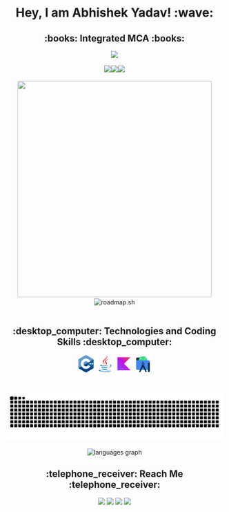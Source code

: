 <h1 align="center">Hey, I am Abhishek Yadav! :wave:</h1>
<h2 align="center">:books: Integrated MCA :books:</h2>

<p align="center">
  <a href="https://github.com/43H1-BOI/"><img src="https://readme-typing-svg.herokuapp.com?lines=%20IIPS+,+DAVV+,+Indore%20;CPP%20|%20HTML-CSS%20|%20Java%20|%20Android+Development%20;&center=true&width=550&height=40"></a>
</p>

<div align="center">
<img src='https://img.shields.io/github/followers/43h1-boi?logo=Github&style=for-the-badge'><img src="https://img.shields.io/github/stars/43h1-boi?style=for-the-badge"><a href="https://github.com/43H1-BOI/"><img src="https://komarev.com/ghpvc/?username=43H1-BOI&style=for-the-badge"></a>
</div>

<br>
<div align="center">
<img src="https://github-readme-stats.vercel.app/api?username=43H1-BOI&show_icons=true&theme=chartreuse-dark" width="450" height="500">
<img src="https://roadmap.sh/card/wide/66ca20c292ec1a8a732988c7?variant=dark" alt="roadmap.sh" width="450" height="500"/>
</div>

<br>

<h2 align="center">:desktop_computer: Technologies and Coding Skills :desktop_computer:</h2>
<p align="center"> 
  <img src="https://raw.githubusercontent.com/devicons/devicon/master/icons/cplusplus/cplusplus-original.svg" alt="cplusplus" width="40" height="40">
  <img src="https://raw.githubusercontent.com/devicons/devicon/master/icons/java/java-original.svg" alt="java" width="40" height="40"/> 
  <img src="https://github.com/devicons/devicon/blob/master/icons/kotlin/kotlin-original.svg" alt="kotlin" width="40" height="40"/> 
<!-- <img src="https://raw.githubusercontent.com/devicons/devicon/master/icons/html5/html5-original-wordmark.svg" alt="html5" width="40" height="40"/> -->
  <img src="https://github.com/devicons/devicon/blob/master/icons/androidstudio/androidstudio-original.svg" alt="html5" width="40" height="40"/>
<!-- <img src="https://github.com/devicons/devicon/blob/master/icons/jetpackcompose/jetpackcompose-original.svg" alt="html5" width="40" height="40"/> -->
</p>

<!--
<h2></h2>
<div align="center">
<img align="center" src="https://img.shields.io/badge/Java-ED8B00?style=for-the-badge&logo=openjdk&logoColor=white"><img align="center" src="https://img.shields.io/badge/HTML-239120?style=for-the-badge&logo=html5&logoColor=white"><img align="center" src="https://img.shields.io/badge/-SQL-000?&logo=MySQL&logoColor=white">
</div>
-->

<!--

<img align="center" src="https://img.shields.io/badge/Bootstrap-563D7C?style=for-the-badge&logo=bootstrap&logoColor=white">
<br>
<h2 align="center">:handshake: Open-Source Contribution :handshake:</h2>
<p align="center">
  <a href="https://github.com/43h1-Boi/"><img src="https://readme-typing-svg.herokuapp.com?lines=Successfully+Contributing+from+2+Years;Achieve+Top-50+Rank+in+Open+Force+2022;GSSoC+2022+Contributor;HacktoberFest+2022+Contributor&center=true&width=550&height=40"></a>
</p>

<h2 align="center">:man_student: Hackathon :man_student:</h2>
<p align="center">
  <a href="https://github.com/43h1-Boi/"><img src="https://readme-typing-svg.herokuapp.com?lines=Smart+India+Hackathon+Grand+Finalist+2022;SunHack+International+Level+Hackathon+2022;DataHack%20(Techyone)+Finalist+2022;2nd+Rank+in+Hacky-Holi+2022;Sustainability+Hackathon+2023&center=true&width=550&height=40"></a>
</p>
-->
<!--
<h2 align="center">:smile: Languages Used :smile:</h2>
<br>
<div align="center"><img src="https://github-readme-stats.vercel.app/api/top-langs/?username=43h1-boi&layout=compact"></div> -->


<h3>
  
  <br clear="both">
  <img src="https://raw.githubusercontent.com/43h1-Boi/43h1-Boi/output/snake.svg" alt="Snake animation" />
  
</h3>

<!--
<br>
 <div align ="center">
  <img  src="https://streak-stats.demolab.com?user=43h1-Boi&locale=en&mode=weekly&theme=dracula&hide_border=false&border_radius=5&order=3" height="150" alt="streak graph"  />
   </div>
<br>  -->

<!-- <picture> -->
<!--   <source media="(prefers-color-scheme: dark)" srcset="https://raw.githubusercontent.com/43h1-Boi/43h1-Boi/output/github-contribution-grid-snake-dark.svg"> -->
<!--   <source media="(prefers-color-scheme: light)" srcset="https://raw.githubusercontent.com/43h1-Boi/43h1-Boi/output/github-contribution-grid-snake.svg"> -->
<!--   <img alt="github contribution grid snake animation" src="https://raw.githubusercontent.com/43h1-Boi/43h1-Boi/output/github-contribution-grid-snake.svg"> -->
<!-- </picture> -->
<!-- <img src="https://raw.githubusercontent.com/43h1-Boi/43h1-Boi/output/snake.svg" alt="Snake animation" /> -->

<div align="center">

  <img src="https://github-readme-stats.vercel.app/api/top-langs?username=43h1-Boi&locale=en&hide_title=true&layout=compact&card_width=320&langs_count=5&theme=dracula&hide_border=false&order=2" height="100" alt="languages graph"  />

</div>

<h2 align="center">:telephone_receiver: Reach Me :telephone_receiver:</h2>
<div align="center">
<a href="https://www.linkedin.com/in/43h1-boi"><img src="https://img.shields.io/badge/LinkedIn-0077B5?style=for-the-badge&logo=linkedin&logoColor=white"></a>
<a href="https://www.instagram.com/abhiyadav.69"><img src="https://img.shields.io/badge/Instagram-%23E4405F.svg?style=for-the-badge&logo=Instagram&logoColor=white"></a>
<a href="https://steamcommunity.com/id/TheAbhiOG/"><img src="https://img.shields.io/badge/steam-%23000000.svg?style=for-the-badge&logo=steam&logoColor=white"></a>
<a href="mailto:me.abhiyadav69@gmail.com"><img src="https://img.shields.io/badge/Gmail-D14836?style=for-the-badge&logo=gmail&logoColor=white"></a>
</div>

<!-- <a href="https://discordapp.com/users/593724838884016129"><img src="https://dcbadge.limes.pink/api/shield/593724838884016129"></a> -->

